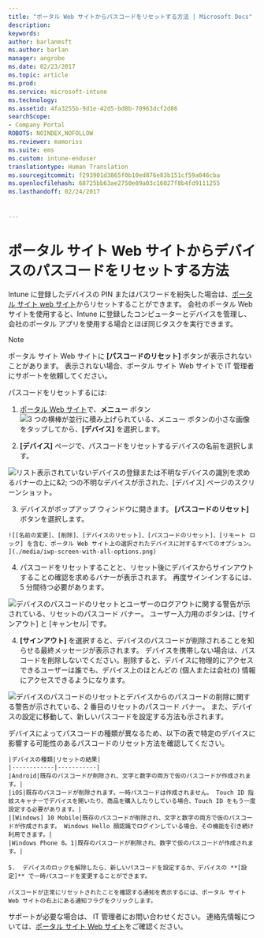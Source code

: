 ```yaml
---
title: "ポータル Web サイトからパスコードをリセットする方法 | Microsoft Docs"
description: 
keywords: 
author: barlanmsft
ms.author: barlan
manager: angrobe
ms.date: 02/23/2017
ms.topic: article
ms.prod: 
ms.service: microsoft-intune
ms.technology: 
ms.assetid: 4fa3255b-9d1e-42d5-bd8b-70963dcf2d86
searchScope:
- Company Portal
ROBOTS: NOINDEX,NOFOLLOW
ms.reviewer: mamoriss
ms.suite: ems
ms.custom: intune-enduser
translationtype: Human Translation
ms.sourcegitcommit: f293901d3865f0b10ed876e83b151cf59a046cba
ms.openlocfilehash: 68725bb63ae2750e89a03c16027f8b4fd9111255
ms.lasthandoff: 02/24/2017


---
```


# <a name="how-to-reset-your-device-passcode-from-the-company-portal-website"></a>ポータル サイト Web サイトからデバイスのパスコードをリセットする方法

Intune に登録したデバイスの PIN またはパスワードを紛失した場合は、[ポータル サイト web サイト](http://portal.manage.microsoft.com)からリセットすることができます。 会社のポータル Web サイトを使用すると、Intune に登録したコンピューターとデバイスを管理し、会社のポータル アプリを使用する場合とほぼ同じタスクを実行できます。

> [!NOTE]
> ポータル サイト Web サイトに **[パスコードのリセット]** ボタンが表示されないことがあります。 表示されない場合、ポータル サイト Web サイトで IT 管理者にサポートを依頼してください。

パスコードをリセットするには:

1.    [ポータル Web サイト](http://portal.manage.microsoft.com)で、__メニュー__ ボタン ![3 つの横棒が並行に積み上げられている、メニュー ボタンの小さな画像](/Intune/whats-new/media/CP_hamburger_menu.png) をタップしてから、__[デバイス]__ を選択します。

2. __[デバイス]__ ページで、パスコードをリセットするデバイスの名前を選択します。

  ![リスト表示されていないデバイスの登録または不明なデバイスの識別を求めるバナーの上に&2; つの不明なデバイスが示された、[デバイス] ページのスクリーンショット。](./media/macOS_enroll_002_tap_here_banner.png)

3.    デバイスがポップアップ ウィンドウに開きます。 **[パスコードのリセット]** ボタンを選択します。

    ![[名前の変更]、[削除]、[デバイスのリセット]、[パスコードのリセット]、[リモート ロック] を含む、ポータル Web サイト上の選択されたデバイスに対するすべてのオプション。 ](./media/iwp-screen-with-all-options.png)

4.  パスコードをリセットすることと、リセット後にデバイスからサインアウトすることの確認を求めるバナーが表示されます。 再度サインインするには、5 分間待つ必要があります。

  ![デバイスのパスコードのリセットとユーザーのログアウトに関する警告が示されている、リセットのパスコード バナー。 ユーザー入力用のボタンは、[サインアウト] と [キャンセル] です。](./media/iwp-reset-passcode-popup.png)

4.  **[サインアウト]** を選択すると、デバイスのパスコードが削除されることを知らせる最終メッセージが表示されます。 デバイスを携帯しない場合は、パスコードを削除しないでください。削除すると、デバイスに物理的にアクセスできるユーザーは誰でも、デバイス上のほとんどの (個人または会社の) 情報にアクセスできるようになります。

  ![デバイスのパスコードのリセットとデバイスからのパスコードの削除に関する警告が示されている、2 番目のリセットのパスコード バナー。 また、デバイスの設定に移動して、新しいパスコードを設定する方法も示されます。](./media/iwp-reset-passcode-2nd-popup.png)


デバイスによってパスコードの種類が異なるため、以下の表で特定のデバイスに影響する可能性のあるパスコードのリセット方法を確認してください。 

    |デバイスの種類|リセットの結果|
    |------------|-----------|
    |Android|既存のパスコードが削除され、文字と数字の両方で仮のパスコードが作成されます。|
    |iOS|既存のパスコードが削除されます。一時パスコードは作成されません。 Touch ID 指紋スキャナーでデバイスを開いたり、商品を購入したりしている場合、Touch ID をもう一度設定する必要があります。|
    |[Windows] 10 Mobile|既存のパスコードが削除され、文字と数字の両方で仮のパスコードが作成されます。 Windows Hello 顔認識でログインしている場合、その機能を引き続け利用できます。|
    |Windows Phone 8。1|既存のパスコードが削除され、数字で仮のパスコードが作成されます。|

    5.  デバイスのロックを解除したら、新しいパスコードを設定するか、デバイスの **[設定]** で一時パスコードを変更することができます。

    パスコードが正常にリセットされたことを確認する通知を表示するには、ポータル サイト Web サイトの右上にある通知フラグをクリックします。

サポートが必要な場合は、 IT 管理者にお問い合わせください。 連絡先情報については、[ポータル サイト Web サイト](http://portal.manage.microsoft.com)をご確認ください。

